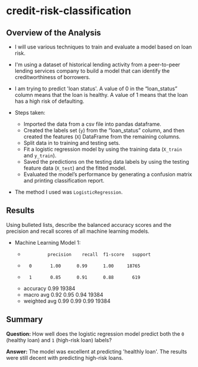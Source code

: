 # credit-risk-classification

## Overview of the Analysis

* I will  use various techniques to train and evaluate a model based on loan risk. 
* I'm using a dataset of historical lending activity from a peer-to-peer lending services company to build a model that can identify the creditworthiness of borrowers.
* I am trying to predict 'loan status'. A value of 0 in the “loan_status” column means that the loan is healthy. A value of 1 means that the loan has a high risk of defaulting.
* Steps taken:
    * Imported the data from a csv file into pandas dataframe. 
    * Created the labels set (`y`)  from the “loan_status” column, and then created the features (`X`) DataFrame from the remaining columns.
    * Split data in to training and testing sets. 
    * Fit a logistic regression model by using the training data (`X_train` and `y_train`).
    * Saved the predictions on the testing data labels by using the testing feature data (`X_test`) and the fitted model.
    * Evaluated the model’s performance by generating a confusion matrix and printing classification report. 

* The method I used was `LogisticRegression`.

## Results

Using bulleted lists, describe the balanced accuracy scores and the precision and recall scores of all machine learning models.

* Machine Learning Model 1:
    *              precision    recall  f1-score   support

    *       0       1.00      0.99      1.00     18765
    *       1       0.85      0.91      0.88       619

    *    accuracy                           0.99     19384
    *   macro avg       0.92      0.95      0.94     19384
    *   weighted avg       0.99      0.99      0.99     19384


## Summary

**Question:** How well does the logistic regression model predict both the `0` (healthy loan) and `1` (high-risk loan) labels?

**Answer:** The model was excellent at predicting 'healthly loan'. The results were still decent with predicting high-risk loans. 


